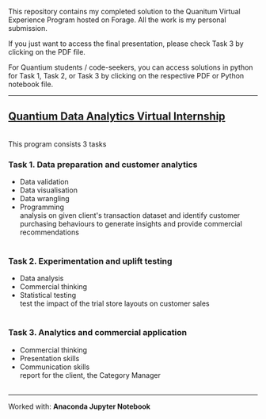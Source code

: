 This repository contains my completed solution to the Quanitum Virtual Experience Program hosted on Forage. All the work is my personal submission.

If you just want to access the final presentation, please check Task 3 by clicking on the PDF file.

For Quantium students / code-seekers, you can access solutions in python for Task 1, Task 2, or Task 3 by clicking on the respective PDF or Python notebook file.

----------------------------------------------------------------------------------------------------------------------------------------------------

## [Quantium Data Analytics Virtual Internship](https://www.theforage.com/virtual-internships/prototype/NkaC7knWtjSbi6aYv/Data%20Analytics%20Virtual%20Experience%20Program#lp)
<br>
This program consists 3 tasks <br>

### Task 1. Data preparation and customer analytics <br>
* Data validation<br>
* Data visualisation<br>
* Data wrangling<br>
* Programming<br>
analysis on given client's transaction dataset and identify customer purchasing behaviours to generate insights and provide commercial recommendations<br><br>

### Task 2. Experimentation and uplift testing<br>
* Data analysis<br>
* Commercial thinking<br>
* Statistical testing<br>
test the impact of the trial store layouts on customer sales<br><br>

### Task 3. Analytics and commercial application<br>
* Commercial thinking<br>
* Presentation skills<br>
* Communication skills<br>
report for the client, the Category Manager<br><br>
----------------------------------------------------------------------------------------------------------------------------------------------------------               
Worked with: **Anaconda Jupyter Notebook**


